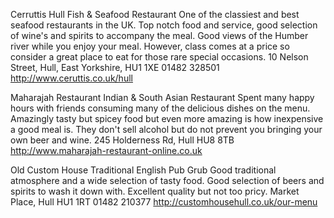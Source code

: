 Cerruttis Hull
Fish & Seafood Restaurant
One of the classiest and best seafood restaurants in the UK. Top notch food 
and service, good selection of wine's and spirits to accompany the meal.
Good views of the Humber river while you enjoy your meal. However, class 
comes at a price so consider a great place to eat for those rare special occasions.
10 Nelson Street, Hull, East Yorkshire, HU1 1XE
01482 328501
http://www.ceruttis.co.uk/hull

Maharajah Restaurant
Indian & South Asian Restaurant
Spent many happy hours with friends consuming many of the delicious dishes on the menu.
Amazingly tasty but spicey food but even more amazing is how inexpensive a good meal is.
They don't sell alcohol but do not prevent you bringing your own beer and wine.
245 Holderness Rd, Hull HU8 8TB
http://www.maharajah-restaurant-online.co.uk

Old Custom House
Traditional English Pub Grub
Good traditional atmosphere and a wide selection of tasty food. Good selection 
of beers and spirits to wash it down with. Excellent quality but not too pricy.
Market Place, Hull HU1 1RT
01482 210377
http://customhousehull.co.uk/our-menu
